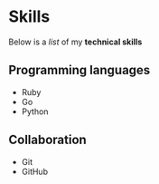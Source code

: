 # Skills

Below is a _list_ of my __technical skills__

## Programming languages
- Ruby
- Go
- Python

## Collaboration
- Git
- GitHub
